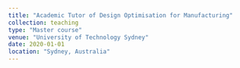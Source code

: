```yaml
---
title: "Academic Tutor of Design Optimisation for Manufacturing"
collection: teaching
type: "Master course"
venue: "University of Technology Sydney"
date: 2020-01-01
location: "Sydney, Australia"
---
```

